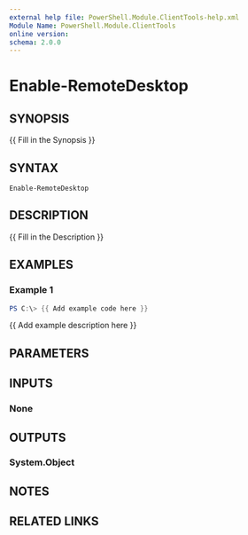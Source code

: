 ```yaml
---
external help file: PowerShell.Module.ClientTools-help.xml
Module Name: PowerShell.Module.ClientTools
online version:
schema: 2.0.0
---
```


# Enable-RemoteDesktop

## SYNOPSIS
{{ Fill in the Synopsis }}

## SYNTAX

```
Enable-RemoteDesktop
```

## DESCRIPTION
{{ Fill in the Description }}

## EXAMPLES

### Example 1
```powershell
PS C:\> {{ Add example code here }}
```

{{ Add example description here }}

## PARAMETERS

## INPUTS

### None

## OUTPUTS

### System.Object
## NOTES

## RELATED LINKS
